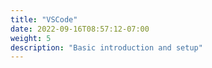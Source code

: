 ```yaml
---
title: "VSCode"
date: 2022-09-16T08:57:12-07:00
weight: 5
description: "Basic introduction and setup"
---
```

